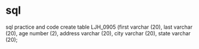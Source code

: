 # sql
sql practice and code
create table LJH_0905
(first varchar (20),
 last varchar (20),
 age number (2),
 address varchar (20),
 city varchar (20),
 state varchar (20);
 
